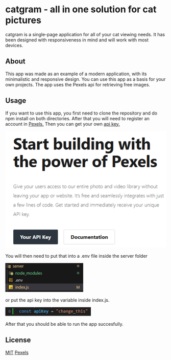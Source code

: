 # catgram - all in one solution for cat pictures
catgram is a single-page application for all of your cat viewing needs. It has been designed with responsiveness in mind and will work with most devices.

## About
This app was made as an example of a modern application, with its minimalistic and responsive design. You can use this app as a basis for your own projects. The app uses the Pexels api for retrieving free images.

## Usage
If you want to use this app, you first need to clone the repository and do npm install on both directories. After that you will need to register an account in [Pexels.](https://www.pexels.com/join/)
Then you can get your own [api key.](https://www.pexels.com/api/) 

![Alt text](images/image-2.png)

You will then need to put that into a .env file inside the server folder

![Alt text](images/image-1.png)

 or put the api key into the variable inside index.js.
 
![Alt text](images/image.png) 

After that you should be able to run the app succesfully.

## License
[MIT](https://choosealicense.com/licenses/mit/)
[Pexels](https://www.pexels.com/license/)
